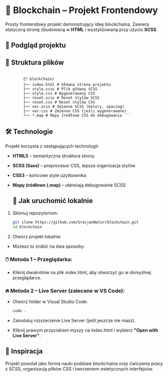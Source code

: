 # 🧱 Blockchain – Projekt Frontendowy

Prosty frontendowy projekt demonstrujący ideę blockchaina. Zawiera statyczną stronę zbudowaną w **HTML** i wystylizowaną przy użyciu **SCSS**.

## 📸 Podgląd projektu


## 📁 Struktura plików

<pre><code>
        📦 blockchain/
        ├── index.html # Główna strona projektu 
        ├── style.scss # Plik główny SCSS 
        ├── style.css # Wygenerowany CSS 
        ├── reset.scss # Reset stylów SCSS 
        ├── reset.css # Reset stylów CSS 
        ├── var.scss # Zmienne SCSS (kolory, spacing) 
        ├── var.css # Zmienne CSS (jeśli wygenerowane) 
        └── *.map # Mapy źródłowe CSS do debugowania ``` </code></pre>
## 🛠 Technologie

Projekt korzysta z następujących technologii:

- **HTML5** – semantyczna struktura strony
- **SCSS (Sass)** – preprocesor CSS, lepsza organizacja stylów
- **CSS3** – końcowe style użytkownika
- **Mapy źródłowe (.map)** – ułatwiają debugowanie SCSS



  ## 🚀 Jak uruchomić lokalnie


1. Sklonuj repozytorium:


   ```bash
   git clone https://github.com/GracjanWalor/blockchain.git
   cd blockchain

2. Otwórz projekt lokalnie

- Możesz to zrobić na dwa sposoby:

### 🖱️ Metoda 1 – Przeglądarka:

- Kliknij dwukrotnie na plik index.html, aby otworzyć go w domyślnej przeglądarce.

### 🔥 Metoda 2 – Live Server (zalecane w VS Code):

- Otwórz folder w Visual Studio Code:
  
  ```bash
  code .

- Zainstaluj rozszerzenie Live Server (jeśli jeszcze nie masz).

- Kliknij prawym przyciskiem myszy na index.html i wybierz **"Open with Live Server"**.



## 🧠 Inspiracja

Projekt powstał jako forma nauki podstaw blockchaina oraz ćwiczenia pracy z SCSS, organizacją plików CSS i tworzeniem estetycznych interfejsów.




